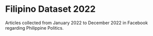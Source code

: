 # Filipino Dataset 2022

Articles collected from January 2022 to December 2022 in Facebook regarding Philippine Politics.

